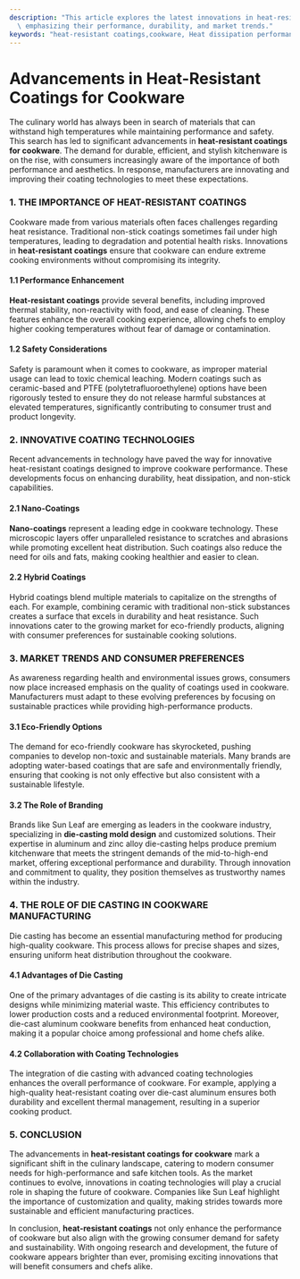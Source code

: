 ```yaml
---
description: "This article explores the latest innovations in heat-resistant coatings in cookware,\
  \ emphasizing their performance, durability, and market trends."
keywords: "heat-resistant coatings,cookware, Heat dissipation performance, Die casting process"
---
```

# Advancements in Heat-Resistant Coatings for Cookware

The culinary world has always been in search of materials that can withstand high temperatures while maintaining performance and safety. This search has led to significant advancements in **heat-resistant coatings for cookware**. The demand for durable, efficient, and stylish kitchenware is on the rise, with consumers increasingly aware of the importance of both performance and aesthetics. In response, manufacturers are innovating and improving their coating technologies to meet these expectations.

### 1. THE IMPORTANCE OF HEAT-RESISTANT COATINGS

Cookware made from various materials often faces challenges regarding heat resistance. Traditional non-stick coatings sometimes fail under high temperatures, leading to degradation and potential health risks. Innovations in **heat-resistant coatings** ensure that cookware can endure extreme cooking environments without compromising its integrity.

#### 1.1 Performance Enhancement

**Heat-resistant coatings** provide several benefits, including improved thermal stability, non-reactivity with food, and ease of cleaning. These features enhance the overall cooking experience, allowing chefs to employ higher cooking temperatures without fear of damage or contamination. 

#### 1.2 Safety Considerations

Safety is paramount when it comes to cookware, as improper material usage can lead to toxic chemical leaching. Modern coatings such as ceramic-based and PTFE (polytetrafluoroethylene) options have been rigorously tested to ensure they do not release harmful substances at elevated temperatures, significantly contributing to consumer trust and product longevity.

### 2. INNOVATIVE COATING TECHNOLOGIES

Recent advancements in technology have paved the way for innovative heat-resistant coatings designed to improve cookware performance. These developments focus on enhancing durability, heat dissipation, and non-stick capabilities.

#### 2.1 Nano-Coatings

**Nano-coatings** represent a leading edge in cookware technology. These microscopic layers offer unparalleled resistance to scratches and abrasions while promoting excellent heat distribution. Such coatings also reduce the need for oils and fats, making cooking healthier and easier to clean. 

#### 2.2 Hybrid Coatings 

Hybrid coatings blend multiple materials to capitalize on the strengths of each. For example, combining ceramic with traditional non-stick substances creates a surface that excels in durability and heat resistance. Such innovations cater to the growing market for eco-friendly products, aligning with consumer preferences for sustainable cooking solutions. 

### 3. MARKET TRENDS AND CONSUMER PREFERENCES

As awareness regarding health and environmental issues grows, consumers now place increased emphasis on the quality of coatings used in cookware. Manufacturers must adapt to these evolving preferences by focusing on sustainable practices while providing high-performance products.

#### 3.1 Eco-Friendly Options

The demand for eco-friendly cookware has skyrocketed, pushing companies to develop non-toxic and sustainable materials. Many brands are adopting water-based coatings that are safe and environmentally friendly, ensuring that cooking is not only effective but also consistent with a sustainable lifestyle. 

#### 3.2 The Role of Branding

Brands like Sun Leaf are emerging as leaders in the cookware industry, specializing in **die-casting mold design** and customized solutions. Their expertise in aluminum and zinc alloy die-casting helps produce premium kitchenware that meets the stringent demands of the mid-to-high-end market, offering exceptional performance and durability. Through innovation and commitment to quality, they position themselves as trustworthy names within the industry.

### 4. THE ROLE OF DIE CASTING IN COOKWARE MANUFACTURING

Die casting has become an essential manufacturing method for producing high-quality cookware. This process allows for precise shapes and sizes, ensuring uniform heat distribution throughout the cookware.

#### 4.1 Advantages of Die Casting

One of the primary advantages of die casting is its ability to create intricate designs while minimizing material waste. This efficiency contributes to lower production costs and a reduced environmental footprint. Moreover, die-cast aluminum cookware benefits from enhanced heat conduction, making it a popular choice among professional and home chefs alike.

#### 4.2 Collaboration with Coating Technologies

The integration of die casting with advanced coating technologies enhances the overall performance of cookware. For example, applying a high-quality heat-resistant coating over die-cast aluminum ensures both durability and excellent thermal management, resulting in a superior cooking product. 

### 5. CONCLUSION

The advancements in **heat-resistant coatings for cookware** mark a significant shift in the culinary landscape, catering to modern consumer needs for high-performance and safe kitchen tools. As the market continues to evolve, innovations in coating technologies will play a crucial role in shaping the future of cookware. Companies like Sun Leaf highlight the importance of customization and quality, making strides towards more sustainable and efficient manufacturing practices.

In conclusion, **heat-resistant coatings** not only enhance the performance of cookware but also align with the growing consumer demand for safety and sustainability. With ongoing research and development, the future of cookware appears brighter than ever, promising exciting innovations that will benefit consumers and chefs alike.
